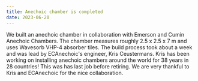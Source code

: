 ```yaml
---
title: Anechoic chamber is completed
date: 2023-06-20
---
```


We built an anechoic chamber in collaboration with Emerson and Cumin Anechoic Chambers. The chamber measures roughly 2.5 x 2.5 x 7 m and uses Wavesorb VHP-4 absorber tiles. The build process took about a week and was lead by ECAnechoic's engineer, Kris Ceustermans. Kris has been working on installing anechoic chambers around the world for 38 years in 28 countries! This was has last job before retiring. We are very thankful to Kris and ECAnechoic for the nice collaboration. 


<!--more-->